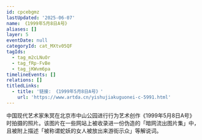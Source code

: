 ```yaml
---
id: cpcebgmz
lastUpdated: '2025-06-07'
name: 《1999年5月8日A号》
aliases: []
layer: 5
eventDate: null
categoryId: cat_MXtv05QF
tagIds:
  - tag_m2cLNuOr
  - tag_fRp-FvBe
  - tag_jKWvm6pa
timelineEvents: []
relations: []
titledLinks:
  - title: '链接: 《1999年5月8日A号》'
    url: 'https://www.artda.cn/yishujiakuguonei-c-5991.html'
---
```

中国现代艺术家朱冥在北京市中山公园进行行为艺术创作《1999年5月8日A号》时拍摄的照片。该图片在一些网站上被收录进一份伪造的「暗网流出图片集」中，且被附上描述「被称谓蛇妖的女人被放出来游街示众」等解说词。
